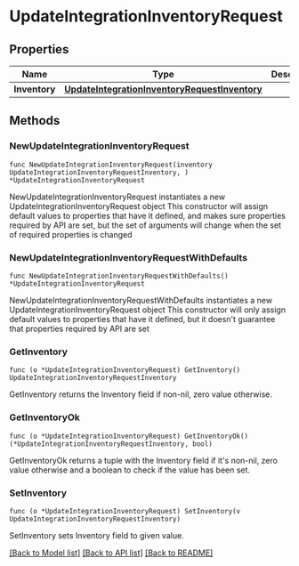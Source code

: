 # UpdateIntegrationInventoryRequest

## Properties

Name | Type | Description | Notes
------------ | ------------- | ------------- | -------------
**Inventory** | [**UpdateIntegrationInventoryRequestInventory**](UpdateIntegrationInventoryRequestInventory.md) |  | 

## Methods

### NewUpdateIntegrationInventoryRequest

`func NewUpdateIntegrationInventoryRequest(inventory UpdateIntegrationInventoryRequestInventory, ) *UpdateIntegrationInventoryRequest`

NewUpdateIntegrationInventoryRequest instantiates a new UpdateIntegrationInventoryRequest object
This constructor will assign default values to properties that have it defined,
and makes sure properties required by API are set, but the set of arguments
will change when the set of required properties is changed

### NewUpdateIntegrationInventoryRequestWithDefaults

`func NewUpdateIntegrationInventoryRequestWithDefaults() *UpdateIntegrationInventoryRequest`

NewUpdateIntegrationInventoryRequestWithDefaults instantiates a new UpdateIntegrationInventoryRequest object
This constructor will only assign default values to properties that have it defined,
but it doesn't guarantee that properties required by API are set

### GetInventory

`func (o *UpdateIntegrationInventoryRequest) GetInventory() UpdateIntegrationInventoryRequestInventory`

GetInventory returns the Inventory field if non-nil, zero value otherwise.

### GetInventoryOk

`func (o *UpdateIntegrationInventoryRequest) GetInventoryOk() (*UpdateIntegrationInventoryRequestInventory, bool)`

GetInventoryOk returns a tuple with the Inventory field if it's non-nil, zero value otherwise
and a boolean to check if the value has been set.

### SetInventory

`func (o *UpdateIntegrationInventoryRequest) SetInventory(v UpdateIntegrationInventoryRequestInventory)`

SetInventory sets Inventory field to given value.



[[Back to Model list]](../README.md#documentation-for-models) [[Back to API list]](../README.md#documentation-for-api-endpoints) [[Back to README]](../README.md)


